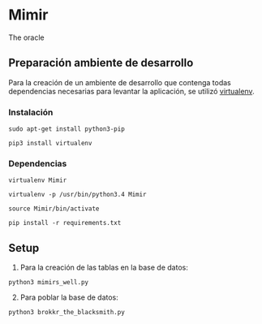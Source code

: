 # Mimir
The oracle

## Preparación ambiente de desarrollo
Para la creación de un ambiente de desarrollo que contenga todas dependencias necesarias para levantar la aplicación, se utilizó [virtualenv](http://docs.python-guide.org/en/latest/dev/virtualenvs/).

### Instalación
`sudo apt-get install python3-pip`

`pip3 install virtualenv`

### Dependencias
`virtualenv Mimir`

`virtualenv -p /usr/bin/python3.4 Mimir`

`source Mimir/bin/activate`

`pip install -r requirements.txt`

## Setup
1. Para la creación de las tablas en la base de datos:

`python3 mimirs_well.py`

2. Para poblar la base de datos:

`python3 brokkr_the_blacksmith.py`
